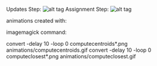 
Updates Step:
![alt tag](https://mehranghamaty.github.io/Rtests/kmeans/animations/computeclosest.gif)
Assignment Step:
![alt tag](https://mehranghamaty.github.io/Rtests/kmeans/animations/computecenttroids.gif)




animations created with:

imagemagick command:

convert -delay 10 -loop 0 computecentroids*.png animations/computecentroids.gif
convert -delay 10 -loop 0 computeclosest*.png animations/computeclosest.gif
